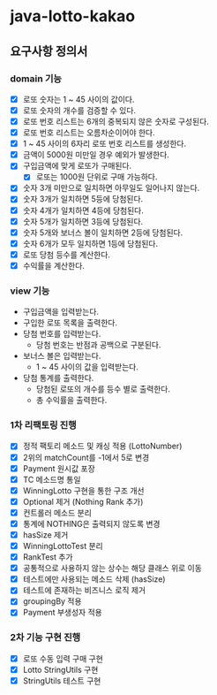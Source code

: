 # java-lotto-kakao

## 요구사항 정의서
### domain 기능
- [x] 로또 숫자는 1 ~ 45 사이의 값이다.
- [x] 로또 숫자의 개수를 검증할 수 있다.
- [x] 로또 번호 리스트는 6개의 중복되지 않은 숫자로 구성된다.
- [x] 로또 번호 리스트는 오름차순이어야 한다.
- [x] 1 ~ 45 사이의 6자리 로또 번호 리스트를 생성한다.  
- [x] 금액이 5000원 미만일 경우 예외가 발생한다.
- [x] 구입금액에 맞게 로또가 구매된다.
  - [x] 로또는 1000원 단위로 구매 가능하다.
- [x] 숫자 3개 미만으로 일치하면 아무일도 일어나지 않는다.
- [x] 숫자 3개가 일치하면 5등에 당첨된다.
- [x] 숫자 4개가 일치하면 4등에 당첨된다.
- [x] 숫자 5개가 일치하면 3등에 당첨된다.
- [x] 숫자 5개와 보너스 볼이 일치하면 2등에 당첨된다.
- [x] 숫자 6개가 모두 일치하면 1등에 당첨된다.
- [x] 로또 당첨 등수를 계산한다.
- [x] 수익률을 계산한다.

### view 기능
- 구입금액을 입력받는다.
- 구입한 로또 목록을 출력한다.
- 당첨 번호를 입력받는다.
  - 당첨 번호는 반점과 공백으로 구분된다.
- 보너스 볼은 입력받는다.
  - 1 ~ 45 사이의 값을 입력받는다.
- 당첨 통계를 출력한다.
  - 당첨된 로또의 개수를 등수 별로 출력한다.
  - 총 수익률을 출력한다.

### 1차 리팩토링 진행
- [x] 정적 팩토리 메소드 및 캐싱 적용 (LottoNumber)
- [x] 2위의 matchCount를 -1에서 5로 변경
- [x] Payment 원시값 포장
- [x] TC 메소드명 통일
- [x] WinningLotto 구현을 통한 구조 개선
- [x] Optional 제거 (Nothing Rank 추가)
- [x] 컨트롤러 메소드 분리
- [x] 통계에 NOTHING은 출력되지 않도록 변경
- [x] hasSize 제거
- [x] WinningLottoTest 분리
- [x] RankTest 추가
- [x] 공통적으로 사용하지 않는 상수는 해당 클래스 위로 이동 
- [x] 테스트에만 사용되는 메소드 삭제 (hasSize)
- [x] 테스트에 존재하는 비즈니스 로직 제거
- [x] groupingBy 적용
- [x] Payment 부생성자 적용
 
### 2차 기능 구현 진행
- [x] 로또 수동 입력 구매 구현
- [x] Lotto StringUtils 구현
- [x] StringUtils 테스트 구현
